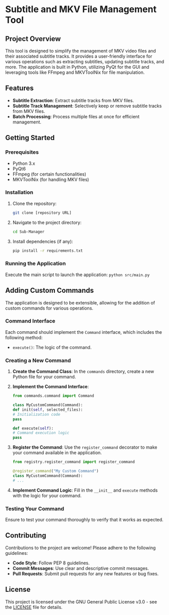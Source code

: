 # Subtitle and MKV File Management Tool

## Project Overview

This tool is designed to simplify the management of MKV video files and their associated subtitle tracks. It provides a user-friendly interface for various operations such as extracting subtitles, updating subtitle tracks, and more. The application is built in Python, utilizing PyQt for the GUI and leveraging tools like FFmpeg and MKVToolNix for file manipulation.

## Features

- **Subtitle Extraction**: Extract subtitle tracks from MKV files.
- **Subtitle Track Management**: Selectively keep or remove subtitle tracks from MKV files.
- **Batch Processing**: Process multiple files at once for efficient management.

## Getting Started

### Prerequisites

- Python 3.x
- PyQt6
- FFmpeg (for certain functionalities)
- MKVToolNix (for handling MKV files)


### Installation

1. Clone the repository:
   ```bash
   git clone [repository URL]
   ```

2. Navigate to the project directory:
    ```bash
    cd Sub-Manager
    ```

3. Install dependencies (if any):
    ```bash
    pip install -r requirements.txt
    ```


### Running the Application

Execute the main script to launch the application:
    ```
    python src/main.py
    ```

## Adding Custom Commands

The application is designed to be extensible, allowing for the addition of custom commands for various operations.

### Command Interface

Each command should implement the `Command` interface, which includes the following method:

- `execute()`: The logic of the command.

### Creating a New Command

1. **Create the Command Class**: In the `commands` directory, create a new Python file for your command.

2. **Implement the Command Interface**:
    ```python
    from commands.command import Command

    class MyCustomCommand(Command):
    def init(self, selected_files):
    # Initialization code
    pass

    def execute(self):
    # Command execution logic
    pass
    ```

3. **Register the Command**: Use the `register_command` decorator to make your command available in the application.
    ```python
    from registry.register_command import register_command

    @register_command("My Custom Command")
    class MyCustomCommand(Command):
    # ...    
    ```


4. **Implement Command Logic**: Fill in the `__init__` and `execute` methods with the logic for your command.

### Testing Your Command

Ensure to test your command thoroughly to verify that it works as expected.

## Contributing

Contributions to the project are welcome! Please adhere to the following guidelines:

- **Code Style**: Follow PEP 8 guidelines.
- **Commit Messages**: Use clear and descriptive commit messages.
- **Pull Requests**: Submit pull requests for any new features or bug fixes.

## License

This project is licensed under the GNU General Public License v3.0 - see the [LICENSE](LICENSE) file for details.
